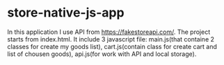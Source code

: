 # store-native-js-app
In this application I use API from https://fakestoreapi.com/.
The project starts from index.html.
It include 3 javascript file: main.js(that containe 2 classes for create my goods list), cart.js(contain class for create cart and list of chousen goods), api.js(for work with API and local storage).
